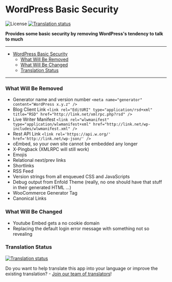 # WordPress Basic Security<a name="wordpress-basic-security"></a>

![License](https://img.shields.io/badge/license-GPLv3-green "License")
[![Translation status](https://weblate.ppfeufer.de/widget/wordpress-plugins/pp-wp-basic-security/svg-badge.svg)](https://weblate.ppfeufer.de/engage/wordpress-plugins/)

**Provides some basic security by removing WordPress's tendency to talk to much**

______________________________________________________________________

<!-- mdformat-toc start --slug=github --maxlevel=6 --minlevel=1 -->

- [WordPress Basic Security](#wordpress-basic-security)
  - [What Will Be Removed](#what-will-be-removed)
  - [What Will Be Changed](#what-will-be-changed)
  - [Translation Status](#translation-status)

<!-- mdformat-toc end -->

______________________________________________________________________

### What Will Be Removed<a name="what-will-be-removed"></a>

- Generator name and version number `<meta name="generator" content="WordPress x.y.z" />`
- Blog Client Link `<link rel="EditURI" type="application/rsd+xml" title="RSD" href="http://link.net/xmlrpc.php?rsd" />`
- Live Writer Manifest `<link rel="wlwmanifest" type="application/wlwmanifest+xml" href="http://link.net/wp-includes/wlwmanifest.xml" />`
- Rest API Link `<link rel='https://api.w.org/' href='http://link.net/wp-json/' />`
- oEmbed, so your own site cannot be embedded any longer
- X-Pingback (XMLRPC will still work)
- Emojis
- Relational next/prev links
- Shortlinks
- RSS Feed
- Version strings from all enqueued CSS and JavaScripts
- Debug output from Enfold Theme (really, no one should have that stuff in their
  generated HTML ...)
- WooCommerce Generator Tag
- Canonical Links

### What Will Be Changed<a name="what-will-be-changed"></a>

- Youtube Embed gets a no cookie domain
- Replacing the default login error message with something not so revealing

### Translation Status<a name="translation-status"></a>

[![Translation status](https://weblate.ppfeufer.de/widget/wordpress-plugins/pp-wp-basic-security/multi-auto.svg)](https://weblate.ppfeufer.de/engage/wordpress-plugins/)

Do you want to help translate this app into your language or improve the existing
translation? - [Join our team of translators][weblate engage]!

<!-- Links -->

[weblate engage]: https://weblate.ppfeufer.de/engage/wordpress-plugins/ "Weblate Translations"
